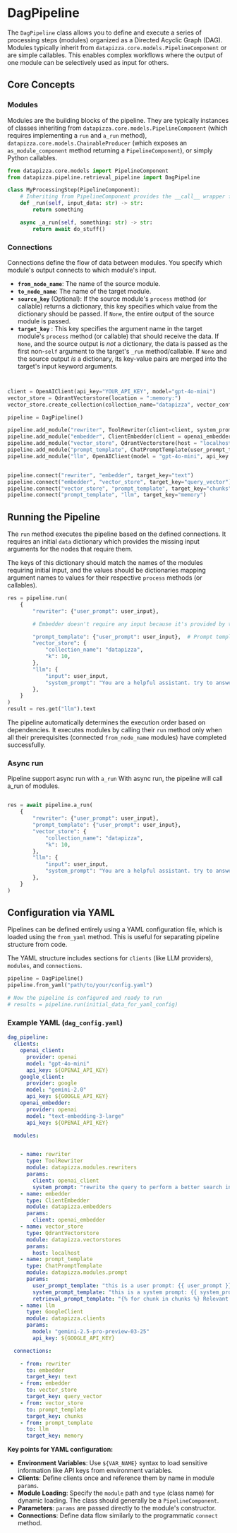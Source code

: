 # DagPipeline

The `DagPipeline` class allows you to define and execute a series of processing steps (modules) organized as a Directed Acyclic Graph (DAG). Modules typically inherit from `datapizza.core.models.PipelineComponent` or are simple callables. This enables complex workflows where the output of one module can be selectively used as input for others.

## Core Concepts

### Modules

Modules are the building blocks of the pipeline. They are typically instances of classes inheriting from `datapizza.core.models.PipelineComponent` (which requires implementing a `run` and  `a_run` method), `datapizza.core.models.ChainableProducer` (which exposes an `as_module_component` method returning a `PipelineComponent`), or simply Python callables.

```python
from datapizza.core.models import PipelineComponent
from datapizza.pipeline.retrieval_pipeline import DagPipeline

class MyProcessingStep(PipelineComponent):
    # Inheriting from PipelineComponent provides the __call__ wrapper for logging
    def _run(self, input_data: str) -> str:
        return something

    async _a_run(self, something: str) -> str:
        return await do_stuff()

```

### Connections

Connections define the flow of data between modules. You specify which module's output connects to which module's input.

-   **`from_node_name`**: The name of the source module.
-   **`to_node_name`**: The name of the target module.
-   **`source_key`** (Optional): If the source module's `process` method (or callable) returns a dictionary, this key specifies which value from the dictionary should be passed. If `None`, the entire output of the source module is passed.
-   **`target_key`** : This key specifies the argument name in the target module's `process` method (or callable) that should receive the data. If `None`, and the source output is *not* a dictionary, the data is passed as the first non-`self` argument to the target's `_run` method/callable. If `None` and the source output *is* a dictionary, its key-value pairs are merged into the target's input keyword arguments.

```python


client = OpenAIClient(api_key="YOUR_API_KEY", model="gpt-4o-mini")
vector_store = QdrantVectorstore(location = ":memory:")
vector_store.create_collection(collection_name="datapizza", vector_config=[VectorConfig(dimensions=1536, name="vector_name")])

pipeline = DagPipeline()

pipeline.add_module("rewriter", ToolRewriter(client=client, system_prompt="rewrite the query to perform a better search in a vector database"))
pipeline.add_module("embedder", ClientEmbedder(client = openai_embedder))
pipeline.add_module("vector_store", QdrantVectorstore(host = "localhost"))
pipeline.add_module("prompt_template", ChatPromptTemplate(user_prompt_template = "this is a user prompt: {{ user_prompt }}", system_prompt_template = "this is a system prompt: {{ system_prompt }}", retrieval_prompt_template = "{% for chunk in chunks %} Relevant chunk: {{ chunk.text }} \n\n {% endfor %}"))
pipeline.add_module("llm", OpenAIClient(model = "gpt-4o-mini", api_key = os.getenv("OPENAI_API_KEY")))


pipeline.connect("rewriter", "embedder", target_key="text")
pipeline.connect("embedder", "vector_store", target_key="query_vector")
pipeline.connect("vector_store", "prompt_template", target_key="chunks")
pipeline.connect("prompt_template", "llm", target_key="memory")


```

## Running the Pipeline

The `run` method executes the pipeline based on the defined connections. It requires an initial `data` dictionary which provides the missing input arguments for the nodes that require them.

The keys of this dictionary should match the names of the modules requiring initial input, and the values should be dictionaries mapping argument names to values for their respective `process` methods (or callables).

```python
res = pipeline.run(
    {
        "rewriter": {"user_prompt": user_input},

        # Embedder doesn't require any input because it's provided by the rewriter

        "prompt_template": {"user_prompt": user_input},  # Prompt template requires user_prompt
        "vector_store": {
            "collection_name": "datapizza",
            "k": 10,
        },
        "llm": {
            "input": user_input,
            "system_prompt": "You are a helpful assistant. try to answer user questions given the context",
        },
    }
)
result = res.get("llm").text
```

The pipeline automatically determines the execution order based on dependencies. It executes modules by calling their `run` method only when all their prerequisites (connected `from_node_name` modules) have completed successfully.



### Async run

Pipeline support async run with  `a_run`
With async run, the pipeline will call a_run of modules.

```python

res = await pipeline.a_run(
    {
        "rewriter": {"user_prompt": user_input},
        "prompt_template": {"user_prompt": user_input},
        "vector_store": {
            "collection_name": "datapizza",
            "k": 10,
        },
        "llm": {
            "input": user_input,
            "system_prompt": "You are a helpful assistant. try to answer user questions given the context",
        },
    }
)

```


## Configuration via YAML

Pipelines can be defined entirely using a YAML configuration file, which is loaded using the `from_yaml` method. This is useful for separating pipeline structure from code.

The YAML structure includes sections for `clients` (like LLM providers), `modules`, and `connections`.

```python
pipeline = DagPipeline()
pipeline.from_yaml("path/to/your/config.yaml")

# Now the pipeline is configured and ready to run
# results = pipeline.run(initial_data_for_yaml_config)
```

### Example YAML (`dag_config.yaml`)

```yaml
dag_pipeline:
  clients:
    openai_client:
      provider: openai
      model: "gpt-4o-mini"
      api_key: ${OPENAI_API_KEY}
    google_client:
      provider: google
      model: "gemini-2.0"
      api_key: ${GOOGLE_API_KEY}
    openai_embedder:
      provider: openai
      model: "text-embedding-3-large"
      api_key: ${OPENAI_API_KEY}

  modules:


    - name: rewriter
      type: ToolRewriter
      module: datapizza.modules.rewriters
      params:
        client: openai_client
        system_prompt: "rewrite the query to perform a better search in a vector database"
    - name: embedder
      type: ClientEmbedder
      module: datapizza.embedders
      params:
        client: openai_embedder
    - name: vector_store
      type: QdrantVectorstore
      module: datapizza.vectorstores
      params:
        host: localhost
    - name: prompt_template
      type: ChatPromptTemplate
      module: datapizza.modules.prompt
      params:
        user_prompt_template: "this is a user prompt: {{ user_prompt }}"
        system_prompt_template: "this is a system prompt: {{ system_prompt }}"
        retrieval_prompt_template: "{% for chunk in chunks %} Relevant chunk: {{ chunk.text }} \n\n {% endfor %}"
    - name: llm
      type: GoogleClient
      module: datapizza.clients
      params:
        model: "gemini-2.5-pro-preview-03-25"
        api_key: ${GOOGLE_API_KEY}

  connections:

    - from: rewriter
      to: embedder
      target_key: text
    - from: embedder
      to: vector_store
      target_key: query_vector
    - from: vector_store
      to: prompt_template
      target_key: chunks
    - from: prompt_template
      to: llm
      target_key: memory


```

**Key points for YAML configuration:**

-   **Environment Variables**: Use `${VAR_NAME}` syntax to load sensitive information like API keys from environment variables.
-   **Clients**: Define clients once and reference them by name in module `params`.
-   **Module Loading**: Specify the `module` path and `type` (class name) for dynamic loading. The class should generally be a `PipelineComponent`.
-   **Parameters**: `params` are passed directly to the module's constructor.
-   **Connections**: Define data flow similarly to the programmatic `connect` method.
